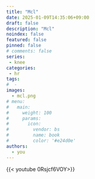 ```yaml
---
title: "Mcl"
date: 2025-01-09T14:35:06+09:00
draft: false
description: "Mcl"
noindex: false
featured: false
pinned: false
# comments: false
series:
 - knee
categories:
 - hr
tags:
#  - 
images:
  - mcl.png
# menu:
#   main:
#     weight: 100
#     params:
#       icon:
#         vendor: bs
#         name: book
#         color: '#e24d0e'
authors:
  - you
---
```


{{< youtube 0Rsjcf6VOY>}}

